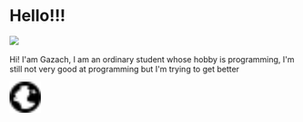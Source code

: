 # Hello!!!

<img src="https://media.tenor.com/uRSBh2HgszkAAAAC/naoto-shirogane.gif" width="100px" >

Hi! I'am Gazach, I am an ordinary student whose hobby is programming, I'm still not very good at programming but I'm trying to get better

<a href="https://gazach.netlify.app/"><img align="left" alt="website" width="55px" src="https://raw.githubusercontent.com/iconic/open-iconic/master/svg/globe.svg"/></a>
